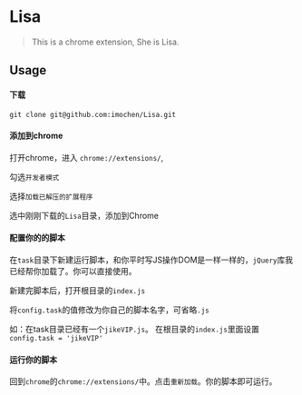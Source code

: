 # Lisa
> This is a chrome extension, She is Lisa.

## Usage

#### 下载

` git clone git@github.com:imochen/Lisa.git `

#### 添加到chrome

打开chrome，进入 `chrome://extensions/`,

勾选`开发者模式`

选择`加载已解压的扩展程序`

选中刚刚下载的`Lisa`目录，添加到Chrome


#### 配置你的的脚本

在`task`目录下新建运行脚本，和你平时写JS操作DOM是一样一样的，`jQuery`库我已经帮你加载了。你可以直接使用。

新建完脚本后，打开根目录的`index.js`

将`config.task`的值修改为你自己的脚本名字，可省略`.js`


如：在task目录已经有一个`jikeVIP.js`。
在根目录的`index.js`里面设置`config.task = 'jikeVIP'`

#### 运行你的脚本

回到`chrome`的`chrome://extensions/`中。点击`重新加载`。你的脚本即可运行。


